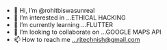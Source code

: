 - 👋 Hi, I’m @rohitbiswasunreal
- 👀 I’m interested in ...ETHICAL HACKING
- 🌱 I’m currently learning ...FLUTTER
- 💞️ I’m looking to collaborate on ...GOOGLE MAPS API
- 📫 How to reach me ...rjtechnish@gmail.com
<!---
rohitbiswasunreal/rohitbiswasunreal is a ✨ special ✨ repository because its `README.md` (this file) appears on your GitHub profile.
You can click the Preview link to take a look at your changes.
--->
